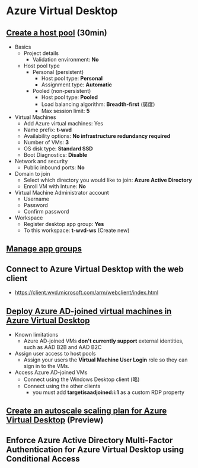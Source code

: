 # Azure Virtual Desktop
## [Create a host pool](https://docs.microsoft.com/en-us/azure/virtual-desktop/create-host-pools-azure-marketplace?tabs=azure-portal) (30min)
- Basics
    - Project details
        - Validation environment: **No**
    - Host pool type
        - Personal (persistent)
            - Host pool type: **Personal**
            - Assignment type: **Automatic**
        - Pooled (non-persistent)
            - Host pool type: **Pooled**
            - Load balancing algorithm: **Breadth-first** (廣度)
            - Max session limit: **5**
- Virtual Machines
    - Add Azure virtual machines: Yes
    - Name prefix: **t-wvd**
    - Availability options: **No infrastructure redundancy required**
    - Number of VMs: **3**
    - OS disk type: **Standard SSD**
    - Boot Diagnostics: **Disable**
- Network and security
    - Public inbound ports: **No**
- Domain to join
    - Select which directory you would like to join: **Azure Active Directory**
    - Enroll VM with Intune: **No**
- Virtual Machine Administrator account
    - Username
    - Password
    - Confirm password
- Workspace
    - Register desktop app group: **Yes**
    - To this workspace: **t-wvd-ws** (Create new)

## [Manage app groups](https://docs.microsoft.com/en-us/azure/virtual-desktop/manage-app-groups)

## Connect to Azure Virtual Desktop with the web client
- https://client.wvd.microsoft.com/arm/webclient/index.html

## [Deploy Azure AD-joined virtual machines in Azure Virtual Desktop](https://docs.microsoft.com/en-us/azure/virtual-desktop/deploy-azure-ad-joined-vm)
- Known limitations
    - Azure AD-joined VMs **don't currently support** external identities, such as AAD B2B and AAD B2C
- Assign user access to host pools
    - Assign your users the **Virtual Machine User Login** role so they can sign in to the VMs.
- Access Azure AD-joined VMs
    - Connect using the Windows Desktop client (略)
    - Connect using the other clients
        - you must add **targetisaadjoined:i:1** as a custom RDP property

## [Create an autoscale scaling plan for Azure Virtual Desktop](https://docs.microsoft.com/en-us/azure/virtual-desktop/autoscale-scaling-plan) (Preview)

## Enforce Azure Active Directory Multi-Factor Authentication for Azure Virtual Desktop using Conditional Access